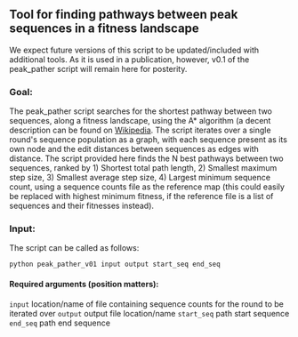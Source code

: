 
## Tool for finding pathways between peak sequences in a fitness landscape

We expect future versions of this script to be updated/included with additional tools. As it is used in a publication, however, v0.1 of the peak_pather script will remain here for posterity.

### Goal:

The peak_pather script searches for the shortest pathway between two sequences, along a fitness landscape, using the A* algorithm (a decent description can be found on [Wikipedia](https://en.wikipedia.org/wiki/A*_search_algorithm). The script iterates over a single round's sequence population as a graph, with each sequence present as its own node and the edit distances between sequences as edges with distance. The script provided here finds the N best pathways between two sequences, ranked by 1) Shortest total path length, 2) Smallest maximum step size, 3) Smallest average step size, 4) Largest minimum sequence count, using a sequence counts file as the reference map (this could easily be replaced with highest minimum fitness, if the reference file is a list of sequences and their fitnesses instead).

### Input:

The script can be called as follows:

```
python peak_pather_v01 input output start_seq end_seq
```
#### Required arguments (position matters):
`input`                 location/name of file containing sequence counts for the round to be iterated over
`output`                output file location/name
`start_seq`             path start sequence
`end_seq`               path end sequence
